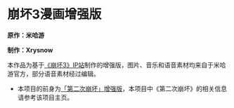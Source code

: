 # 崩坏3漫画增强版

**原作：米哈游**

**制作：Xrysnow**

本作品为基于[《崩坏3》IP站](https://comic.bh3.com)制作的增强版，图片、音乐和语音素材均来自于米哈游官方，部分语音素材经过编辑。

- 本项目的前身为[「第二次崩坏」增强版](https://github.com/Xrysnow/TheSecondEruptionEnhancedEdition)，本项目中《第二次崩坏》的相关信息请参考该项目主页。
